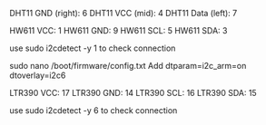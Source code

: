 DHT11 GND (right): 6
DHT11 VCC (mid): 4
DHT11 Data (left): 7

HW611 VCC: 1
HW611 GND: 9
HW611 SCL: 5
HW611 SDA: 3

use sudo i2cdetect -y 1 to check connection

sudo nano /boot/firmware/config.txt
Add
dtparam=i2c_arm=on
dtoverlay=i2c6

LTR390 VCC: 17
LTR390 GND: 14
LTR390 SCL: 16
LTR390 SDA: 15

use sudo i2cdetect -y 6 to check connection
